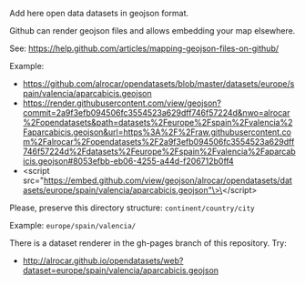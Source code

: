 Add here open data datasets in geojson format.

Github can render geojson files and allows embedding your map elsewhere.

See: https://help.github.com/articles/mapping-geojson-files-on-github/

Example:

- https://github.com/alrocar/opendatasets/blob/master/datasets/europe/spain/valencia/aparcabicis.geojson
- https://render.githubusercontent.com/view/geojson?commit=2a9f3efb094506fc3554523a629dff746f57224d&nwo=alrocar%2Fopendatasets&path=datasets%2Feurope%2Fspain%2Fvalencia%2Faparcabicis.geojson&url=https%3A%2F%2Fraw.githubusercontent.com%2Falrocar%2Fopendatasets%2F2a9f3efb094506fc3554523a629dff746f57224d%2Fdatasets%2Feurope%2Fspain%2Fvalencia%2Faparcabicis.geojson#8053efbb-eb06-4255-a44d-f206712b0ff4
- \<script src="https://embed.github.com/view/geojson/alrocar/opendatasets/datasets/europe/spain/valencia/aparcabicis.geojson"\>\</script\>

Please, preserve this directory structure: `continent/country/city`

Example: `europe/spain/valencia/`

There is a dataset renderer in the gh-pages branch of this repository. Try:

- http://alrocar.github.io/opendatasets/web?dataset=europe/spain/valencia/aparcabicis.geojson
